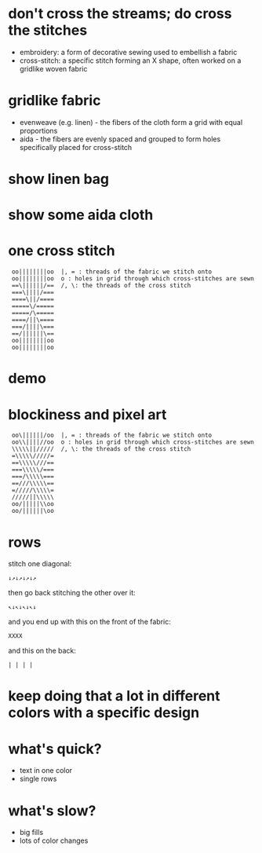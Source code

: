 # don't cross the streams; do cross the stitches

- embroidery: a form of decorative sewing used to embellish a fabric
- cross-stitch: a specific stitch forming an X shape, often worked on a gridlike woven fabric

# gridlike fabric

- evenweave (e.g. linen) - the fibers of the cloth form a grid with equal proportions
- aida - the fibers are evenly spaced and grouped to form holes specifically placed for cross-stitch

# show linen bag

# show some aida cloth

# one cross stitch

```
 oo||||||||oo  |, = : threads of the fabric we stitch onto
 oo||||||||oo  o : holes in grid through which cross-stitches are sewn
 ==\||||||/==  /, \: the threads of the cross stitch
 ===\||||/===
 ====\||/====
 =====\/=====
 =====/\=====
 ====/||\====
 ===/||||\===
 ==/||||||\==
 oo||||||||oo
 oo||||||||oo
```

# demo

# blockiness and pixel art

```
 oo\||||||/oo  |, = : threads of the fabric we stitch onto
 oo\\||||//oo  o : holes in grid through which cross-stitches are sewn
 \\\\\||/////  /, \: the threads of the cross stitch
 =\\\\\/////=
 ==\\\\\///==
 ===\\\\\/===
 ===/\\\\\===
 ==///\\\\\==
 =/////\\\\\=
 /////||\\\\\
 oo/|||||\\oo
 oo/||||||\oo
```

# rows

stitch one diagonal:

```
↓↗↓↗↓↗↓↗
```

then go back stitching the other over it:

```
↖↓↖↓↖↓↖↓
```

and you end up with this on the front of the fabric:

```
XXXX
```

and this on the back:

```
| | | |
```

# keep doing that a lot in different colors with a specific design

# what's quick?

- text in one color
- single rows

# what's slow?

- big fills
- lots of color changes
